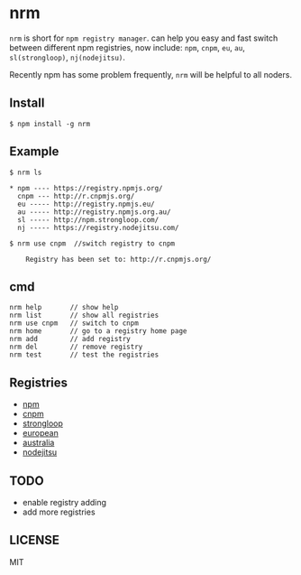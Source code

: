 nrm
===

`nrm` is short for `npm registry manager`. can help you easy and fast switch between
different npm registries, now include: `npm`, `cnpm`, `eu`,  `au`, `sl(strongloop)`, `nj(nodejitsu)`.

Recently npm has some problem frequently, `nrm` will be helpful to all noders.

## Install

```
$ npm install -g nrm
```

## Example
```
$ nrm ls

* npm ---- https://registry.npmjs.org/
  cnpm --- http://r.cnpmjs.org/
  eu ----- http://registry.npmjs.eu/
  au ----- http://registry.npmjs.org.au/
  sl ----- http://npm.strongloop.com/
  nj ----- https://registry.nodejitsu.com/
```

```
$ nrm use cnpm  //switch registry to cnpm

    Registry has been set to: http://r.cnpmjs.org/

```

## cmd

```
nrm help       // show help
nrm list       // show all registries
nrm use cnpm   // switch to cnpm
nrm home       // go to a registry home page
nrm add        // add registry
nrm del        // remove registry
nrm test       // test the registries
```



## Registries

* [npm](https://www.npmjs.org)
* [cnpm](http://cnpmjs.org)
* [strongloop](http://strongloop.com)
* [european](http://npmjs.eu)
* [australia](http://npmjs.org.au)
* [nodejitsu](https://www.nodejitsu.com)

## TODO

* enable registry adding
* add more registries


## LICENSE
MIT
